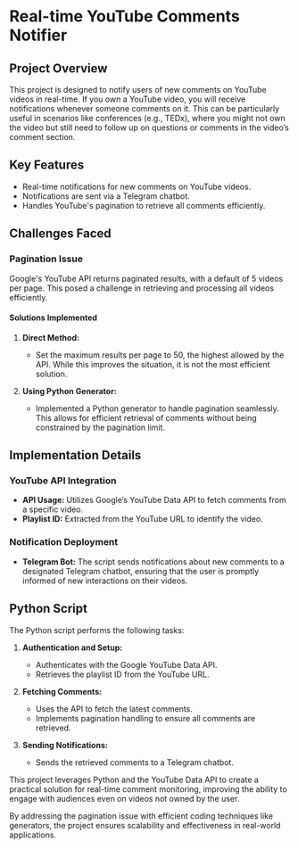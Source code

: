 # Real-time YouTube Comments Notifier

## Project Overview

This project is designed to notify users of new comments on YouTube videos in real-time. If you own a YouTube video, you will receive notifications whenever someone comments on it. This can be particularly useful in scenarios like conferences (e.g., TEDx), where you might not own the video but still need to follow up on questions or comments in the video’s comment section.

## Key Features

- Real-time notifications for new comments on YouTube videos.
- Notifications are sent via a Telegram chatbot.
- Handles YouTube's pagination to retrieve all comments efficiently.

## Challenges Faced

### Pagination Issue

Google's YouTube API returns paginated results, with a default of 5 videos per page. This posed a challenge in retrieving and processing all videos efficiently.

#### Solutions Implemented

1. **Direct Method:**
   - Set the maximum results per page to 50, the highest allowed by the API. While this improves the situation, it is not the most efficient solution.

2. **Using Python Generator:**
   - Implemented a Python generator to handle pagination seamlessly. This allows for efficient retrieval of comments without being constrained by the pagination limit.

## Implementation Details

### YouTube API Integration

- **API Usage:** Utilizes Google’s YouTube Data API to fetch comments from a specific video.
- **Playlist ID:** Extracted from the YouTube URL to identify the video.

### Notification Deployment

- **Telegram Bot:** The script sends notifications about new comments to a designated Telegram chatbot, ensuring that the user is promptly informed of new interactions on their videos.

## Python Script

The Python script performs the following tasks:

1. **Authentication and Setup:**
   - Authenticates with the Google YouTube Data API.
   - Retrieves the playlist ID from the YouTube URL.

2. **Fetching Comments:**
   - Uses the API to fetch the latest comments.
   - Implements pagination handling to ensure all comments are retrieved.

3. **Sending Notifications:**
   - Sends the retrieved comments to a Telegram chatbot.

This project leverages Python and the YouTube Data API to create a practical solution for real-time comment monitoring, improving the ability to engage with audiences even on videos not owned by the user.

By addressing the pagination issue with efficient coding techniques like generators, the project ensures scalability and effectiveness in real-world applications.
